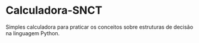 # Calculadora-SNCT
Simples calculadora para praticar os conceitos sobre estruturas de decisão na linguagem Python. 
